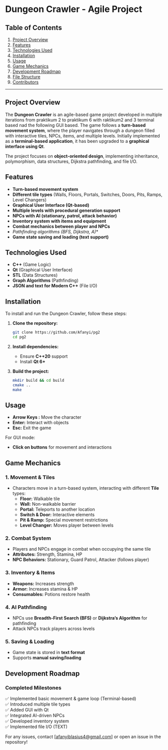 # Dungeon Crawler - Agile Project

## Table of Contents
1. [Project Overview](#project-overview)
2. [Features](#features)
3. [Technologies Used](#technologies-used)
4. [Installation](#installation)
5. [Usage](#usage)
6. [Game Mechanics](#game-mechanics)
7. [Development Roadmap](#development-roadmap)
8. [File Structure](#file-structure)
9. [Contributors](#contributors)

---

## Project Overview
The **Dungeon Crawler** is an agile-based game project developed in multiple iterations from praktikum 2 to praktikum 6 with raktikum2 and 3 terminal based nad the following GUI based. The game follows a **turn-based movement system**, where the player navigates through a dungeon filled with interactive tiles, NPCs, items, and multiple levels. Initially implemented as a **terminal-based application**, it has been upgraded to a **graphical interface using Qt**.

The project focuses on **object-oriented design**, implementing inheritance, polymorphism, data structures, Dijkstra pathfinding, and file I/O.

## Features
- **Turn-based movement system**
- **Different tile types** (Walls, Floors, Portals, Switches, Doors, Pits, Ramps, Level Changers)
- **Graphical User Interface (Qt-based)**
- **Multiple levels with procedural generation support**
- **NPCs with AI (stationary, patrol, attack behavior)**
- **Inventory system with items and equipment**
- **Combat mechanics between player and NPCs**
- **Pathfinding algorithms (BFS, Dijkstra, A*)**
- **Game state saving and loading (text support)**

## Technologies Used
- **C++** (Game Logic)
- **Qt** (Graphical User Interface)
- **STL** (Data Structures)
- **Graph Algorithms** (Pathfinding)
- **JSON and text for Modern C++** (File I/O)

## Installation
To install and run the Dungeon Crawler, follow these steps:

1. **Clone the repository:**
   ```bash
   git clone https://github.com/Afanyi/pg2
   cd pg2
   ```

2. **Install dependencies:**
   - Ensure **C++20** support
   - Install **Qt 6+**

3. **Build the project:**
   ```bash
   mkdir build && cd build
   cmake ..
   make
   ```

## Usage
- **Arrow Keys :** Move the character
- **Enter:** Interact with objects
- **Esc:** Exit the game

For GUI mode:
- **Click on buttons** for movement and interactions

## Game Mechanics
### 1. Movement & Tiles
- Characters move in a turn-based system, interacting with different **Tile** types:
  - **Floor:** Walkable tile
  - **Wall:** Non-walkable barrier
  - **Portal:** Teleports to another location
  - **Switch & Door:** Interactive elements
  - **Pit & Ramp:** Special movement restrictions
  - **Level Changer:** Moves player between levels

### 2. Combat System
- Players and NPCs engage in combat when occupying the same tile
- **Attributes:** Strength, Stamina, HP
- **NPC Behaviors:** Stationary, Guard Patrol, Attacker (follows player)

### 3. Inventory & Items
- **Weapons:** Increases strength
- **Armor:** Increases stamina & HP
- **Consumables:** Potions restore health

### 4. AI Pathfinding
- NPCs use **Breadth-First Search (BFS)** or **Dijkstra’s Algorithm** for pathfinding
- Attack NPCs track players across levels

### 5. Saving & Loading
- Game state is stored in **text format**
- Supports **manual saving/loading**

## Development Roadmap
### Completed Milestones
✅ Implemented basic movement & game loop (Terminal-based)  
✅ Introduced multiple tile types  
✅ Added GUI with Qt  
✅ Integrated AI-driven NPCs  
✅ Developed inventory system  
✅ Implemented file I/O (TEXT)  


For any issues, contact [afanyiblasius4@gmail.com] or open an issue in the repository!

